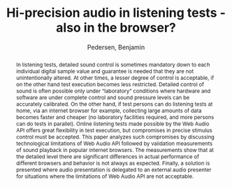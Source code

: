 --- 
title: "Hi-precision audio in listening tests - also in the browser?" 
abstract: "In listening tests, detailed sound control is sometimes mandatory down to each individual digital sample value and guarantee is needed that they are not unintentionally altered. At other times, a lesser degree of control is acceptable, if on the other hand test execution becomes less restricted. Detailed control of sound is often possible only under “laboratory” conditions where hardware and software are under complete control and sound pressure levels can be accurately calibrated. On the other hand, if test persons can do listening tests at home, via an internet browser for example, collecting large amounts of data becomes faster and cheaper (no laboratory facilities required, and more persons can do tests in parallel). Online listening tests made possible by the Web Audio API offers great flexibility in test execution, but compromises in precise stimulus control must be accepted. This paper analyzes such compromises by discussing technological limitations of Web Audio API followed by validation measurements of sound playback in popular internet browsers. The measurements show that at the detailed level there are significant differences in actual performance of different browsers and behavior is not always as expected. Finally, a solution is presented where audio presentation is delegated to an external audio presenter for situations where the limitations of Web Audio API are not acceptable." 
address: "London" 
author: "Pedersen, Benjamin"
webAuthor: "Benjamin Pedersen" 
booktitle: "Proceedings of the International Web Audio Conference" 
editor: "Thalmann, Florian and Ewert, Sebastian" 
month: "Proceedings of the International Web Audio Conference"
pages: "" 
publisher: "Queen Mary University of London" 
series: "WAC '17"
track: "Poster"  
year: "2017" 
id: "2017_EA_28" 
tags: year2017
media: undefined 
pdflink: undefined
ISSN: 2663-5844
---